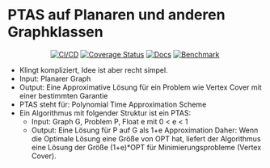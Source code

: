 # PTAS auf Planaren und anderen Graphklassen

<div align="center">

[![CI/CD](https://github.com/thm-mni-ii/graph-algo-ptas/actions/workflows/ci-cd.yml/badge.svg)](https://github.com/thm-mni-ii/graph-algo-ptas/actions/workflows/ci-cd.yml) 
[![Coverage Status](https://coveralls.io/repos/github/thm-mni-ii/graph-algo-ptas/badge.svg?branch=main)](https://coveralls.io/github/thm-mni-ii/graph-algo-ptas?branch=main)
[![Docs](https://github.com/thm-mni-ii/graph-algo-ptas/actions/workflows/pages.yml/badge.svg)](https://thm-mni-ii.github.io/graph-algo-ptas/graph_algo_ptas/)
[![Benchmark](https://github.com/thm-mni-ii/graph-algo-ptas/actions/workflows/pages.yml/badge.svg)](https://thm-mni-ii.github.io/graph-algo-ptas/benchmark/report/)

</div>

- Klingt kompliziert, Idee ist aber recht simpel.
- Input: Planarer Graph
- Output: Eine Approximative Lösung für ein Problem wie Vertex Cover mit einer bestimmten Garantie
- PTAS steht für: Polynomial Time Approximation Scheme
- Ein Algorithmus mit folgender Struktur ist ein PTAS:
  - Input: Graph G, Problem P, Float e mit 0 < e < 1
  - Output: Eine Lösung für P auf G als 1+e Approximation
Daher: Wenn die Optimale Lösung eine Größe von OPT hat, liefert der Algorithmus eine Lösung der Größe (1+e)*OPT für Minimierungsprobleme (Vertex Cover).
